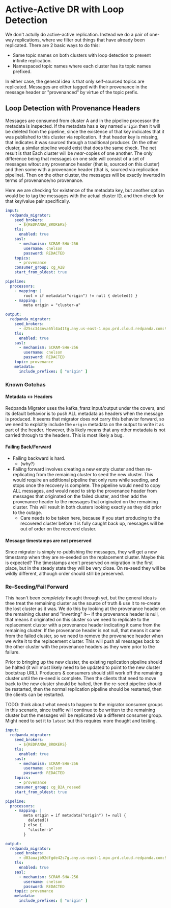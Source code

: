 # Active-Active DR with Loop Detection

We don't actully do active-active replication.  Instead we do a pair of one-way replications, where we filter out things that have already been replicated.   There are 2 basic ways to do this:

* Same topic names on both clusters with loop detection to prevent infinite replication.
* Namespaced topic names where each cluster has its topic names prefixed.

In either case, the general idea is that only self-sourced topics are replicated.   Messages are either tagged with their provenance in the message header or "provenanced" by virtue of the topic prefix.


## Loop Detection with Provenance Headers

Messages are consumed from cluster A and in the pipeline processor the metadata is inspected.  If the metadata has a key named `origin` then it will be deleted from the pipeline, since the existence of that key indicates that it was published to this cluster via replication.  If that header key is missing, that indicates it was sourced through a traditional producer.   On the other cluster, a similar pipeline would exist that does the same check.  The net result is that Each cluster will be _near_-copies of one another.   The only difference being that messages on one side will consist of a set of messages witout any provenance header (that is, sourced on this cluster) and then some with a provenance header (that is, sourced via replication pipeline).   Then on the other cluster, the messages will be exactly inverted in terms of provenance/no provenance.

Here we are checking for existence of the metadata key, but another option would be to tag the messages with the actual cluster ID, and then check for that key/value pair specifically.    

```yaml
input:
  redpanda_migrator:
    seed_brokers: 
      - ${REDPANDA_BROKERS}
    tls:
      enabled: true
    sasl:
      - mechanism: SCRAM-SHA-256
        username: cnelson
        password: REDACTED
    topics:
      - provenance
    consumer_group: cg_A2B
    start_from_oldest: true

pipeline:
  processors:
    - mapping: |
        root = if metadata("origin") != null { deleted() }        
    - mapping: |
        meta origin = "cluster-a"

output:
  redpanda_migrator:
    seed_brokers:
      - d25sc344nva65l4a41tg.any.us-east-1.mpx.prd.cloud.redpanda.com:9092
    tls:
      enabled: true
    sasl:
      - mechanism: SCRAM-SHA-256
        username: cnelson
        password: REDACTED
    topic: provenance
    metadata:
      include_prefixes: [ "origin" ]
```


### Known Gotchas

#### Metadata <-> Headers

Redpanda Migrator uses the kafka_franz input/output under the covers, and its default behavior is to push ALL metadata as headers when the message is produced.   It seems that migrator does not carry this behavior forward, so we need to explcitly include the `origin` metadata on the output to write it as part of the header.   However, this likely means that any other metadata is not carried through to the headers.   This is most likely a bug.


#### Failing Back/Forward

* Failing backward is hard.
  * (why?)
* Failing forward involves creating a new empty cluster and then re-replicating from the remaining cluster to seed the new cluster.   This would require an additional pipeline that only runs while seeding, and stops once the recovery is complete.   The pipeline would need to copy ALL messages, and would need to strip the provenance header from messages that originated on the failed cluster, and then add the provenance header to the messages that originated on the remaining cluster.  This will result in both clusters looking exactly as they did prior to the outage.
  * Care needs to be taken here, because if you start producing to the recovered cluster before it is fully caught back up, messages will be out of order on the recoverd cluster.

#### Message timestamps are not preserved

Since migrator is simply re-publishing the messages, they will get a new timestamp when they are re-seeded on the replacement cluster.    Maybe this is expected?   The timestamps aren't preserved on migration in the first place, but in the steady state they will be very close.   On re-seed they will be wildly different, although order should still be preserved.


### Re-Seeding/Fail Forward

This hasn't been _completely_ thought through yet, but the general idea is thee treat the remaining cluster as the source of truth & use it to re-create the lost cluster as it was.   We do this by looking at the provenance header on the remaining cluster and "inverting" it-- if the provenance header is null, that means it originated on this cluster so we need to replicate to the replacement cluster with a provenance header indicating it came from the remaining cluster.  If the provenance header is not null, that means it came from the failed cluster, so we need to remove the provenance header when we write it to the replacement cluster.   This will push all messages back to the other cluster with the provenance headers as they were prior to the failure.

Prior to bringing up the new cluster, the existing replication pipeline should be halted (it will most likely need to be updated to point to the new cluster bootstrap URL).   Producers & consumers should still work off the remaining cluster until the re-seed is complete.   Then the clients that need to move back to the new cluster should be halted, then the re-seed pipeline should be restarted, then the normal replication pipeline should be restarted, then the clients can be restarted.

TODO:   think about what needs to happen to the migrator consumer groups in this scenario, since traffic will continue to be written to the remaining cluster but the messages will be replicated via a different consumer group.   Might need to set it to `latest` but this requires more thought and testing.

```yaml
input:
  redpanda_migrator:
    seed_brokers: 
      - ${REDPANDA_BROKERS}
    tls:
      enabled: true
    sasl:
      - mechanism: SCRAM-SHA-256
        username: cnelson
        password: REDACTED
    topics:
      - provenance
    consumer_group: cg_B2A_reseed
    start_from_oldest: true

pipeline:
  processors:
    - mapping: |
        meta origin = if metadata("origin") != null {
          deleted()
        } else {
          "cluster-b"
        }

output:
  redpanda_migrator:
    seed_brokers:
      - d03auajb92dfgde42s7g.any.us-east-1.mpx.prd.cloud.redpanda.com:9092
    tls:
      enabled: true
    sasl:
      - mechanism: SCRAM-SHA-256
        username: cnelson
        password: REDACTED
    topic: provenance
    metadata:
      include_prefixes: [ "origin" ]





